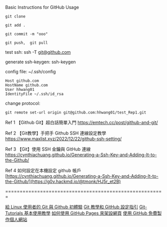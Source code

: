 Basic Instructions for GitHub Usage

    git clone

    git add .

    git commit -m "ooo"

    git push,  git pull

test ssh:  ssh -T git@github.com

generate ssh-keygen:  ssh-keygen

config file:  ~/.ssh/config

    Host github.com
    HostName github.com
    User hhwang01
    IdentityFile ~/.ssh/id_rsa

change protocol:  

    git remote set-url origin git@github.com:hhwang01/test_Rep1.git


Ref 1  【Github Git】超白話簡單入門
        https://emtech.cc/post/github-and-git/

Ref 2  【Git教學】手把手 Github SSH 連線設定教學
        https://www.maxlist.xyz/2022/12/22/github-ssh-setting/

Ref 3  【Git】使用 SSH 金鑰與 GitHub 連線
        https://cynthiachuang.github.io/Generating-a-Ssh-Key-and-Adding-It-to-the-Github/

Ref 4  如何設定在本機設定 github 帳戶
        [https://cynthiachuang.github.io/Generating-a-Ssh-Key-and-Adding-It-to-the-Github/](https://g0v.hackmd.io/@tmonk/HJ5r_et2B)

=======================================================

[給 Linux 使用者的 Git 與 Github 初體驗](https://ossf.denny.one/tw/foss-programs/9318-git-github-firsttry.html)
[Git 教學和 GitHub 設定指引](https://hackmd.io/@sysprog/gnu-linux-dev/https%3A%2F%2Fhackmd.io%2F%40sysprog%2Fgit-with-github)
[Git-Tutorials 基本使用教學](https://github.com/twtrubiks/Git-Tutorials?tab=readme-ov-file)
[如何使用 GitHub Pages 來架設網頁](https://lawrencechuang760223.medium.com/%E5%A6%82%E4%BD%95%E4%BD%BF%E7%94%A8-github-pages-%E4%BE%86%E6%9E%B6%E8%A8%AD%E7%B6%B2%E9%A0%81-662a089f4e4)
[使用 GitHub 免費製作個人網站](https://gitbook.tw/chapters/github/using-github-pages)
[]()
